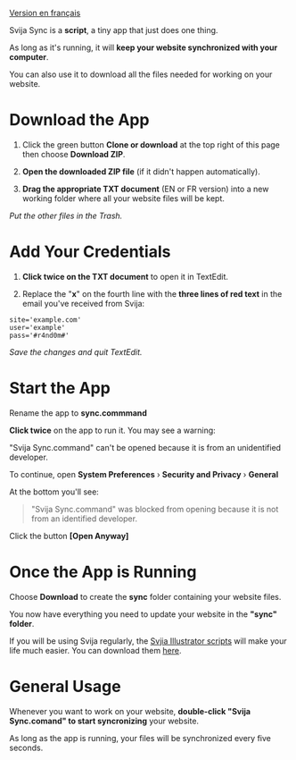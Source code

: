 [Version en français](https://github.com/svijasvg/svija-sync/blob/master/readme-fr.md)


Svija Sync is a **script**, a tiny app that just does one thing.

As long as it's running, it will **keep your website synchronized with your computer**.

You can also use it to download all the files needed for working on your website.

# Download the App

1. Click the green button **Clone or download** at the top right of this page then choose **Download ZIP**.

2. **Open the downloaded ZIP file** (if it didn't happen automatically).

2. **Drag the appropriate TXT document** (EN or FR version) into a new working folder where all your website files will be kept.

*Put the other files in the Trash.*

# Add Your Credentials

1. **Click twice on the TXT document** to open it in TextEdit.

2. Replace the "**x**" on the fourth line with the **three lines of red text** in the email you've received from Svija:  

```
site='example.com'  
user='example'  
pass='#r4nd0m#'  
```
*Save the changes and quit TextEdit.*

# Start the App

Rename the app to **sync.commmand**

**Click twice** on the app to run it. You may see a warning:

"Svija Sync.command" can't be opened because it is from an unidentified developer.

To continue, open **System Preferences** › **Security and Privacy** › **General**

At the bottom you'll see:

>"Svija Sync.command" was blocked from opening because it is not from an identified developer.

Click the button **[Open Anyway]**

# Once the App is Running

Choose **Download** to create the **sync** folder containing your website files.

You now have everything you need to update your website in the **"sync" folder**.

If you will be using Svija regularly, the [Svjia Illustrator scripts](https://github.com/svijasvg/illustrator-scripts) will make your life much easier. You can download them [here](https://github.com/svijasvg/illustrator-scripts).

# General Usage

Whenever you want to work on your website, **double-click "Svija Sync.comand" to start syncronizing** your website.

As long as the app is running, your files will be synchronized every five seconds.

